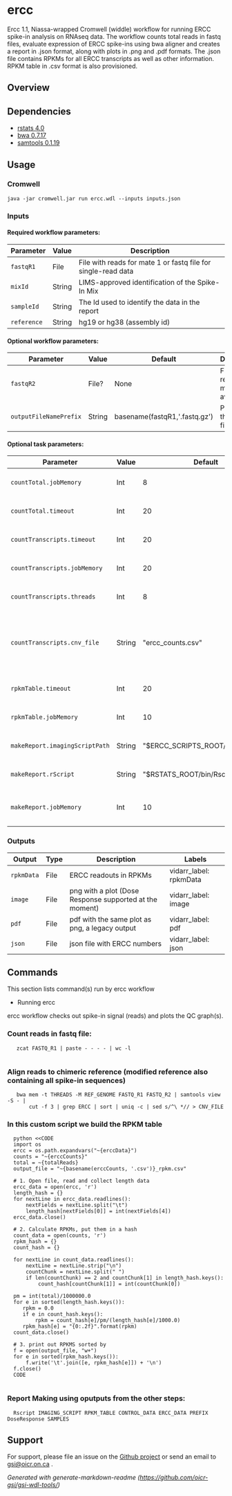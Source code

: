 # ercc

Ercc 1.1, Niassa-wrapped Cromwell (widdle) workflow for running ERCC spike-in analysis on RNAseq data. The workflow counts total reads in fastq files, evaluate expression of ERCC spike-ins using bwa aligner and creates a report in .json format, along with plots in .png and .pdf formats. The .json file contains RPKMs for all ERCC transcripts as well as other information. RPKM table in .csv format is also provisioned.

## Overview

## Dependencies

* [rstats 4.0](https://www.r-project.org/)
* [bwa 0.7.17](http://bio-bwa.sourceforge.net/)
* [samtools 0.1.19](http://www.htslib.org/)


## Usage

### Cromwell
```
java -jar cromwell.jar run ercc.wdl --inputs inputs.json
```

### Inputs

#### Required workflow parameters:
Parameter|Value|Description
---|---|---
`fastqR1`|File|File with reads for mate 1 or fastq file for single-read data
`mixId`|String|LIMS-approved identification of the Spike-In Mix
`sampleId`|String|The Id used to identify the data in the report
`reference`|String|hg19 or hg38 (assembly id)


#### Optional workflow parameters:
Parameter|Value|Default|Description
---|---|---|---
`fastqR2`|File?|None|File with reads for mate 2, is available
`outputFileNamePrefix`|String|basename(fastqR1,'.fastq.gz')|Prefix for the output file


#### Optional task parameters:
Parameter|Value|Default|Description
---|---|---|---
`countTotal.jobMemory`|Int|8|Memory allocated to this job
`countTotal.timeout`|Int|20|Timeout in hours for this task
`countTranscripts.timeout`|Int|20|Timeout in hours for this task
`countTranscripts.jobMemory`|Int|20|Memory allocated to this job
`countTranscripts.threads`|Int|8|Threads to use with bwa
`countTranscripts.cnv_file`|String|"ercc_counts.csv"|Output, contains ERCC ids and their respective number of reads
`rpkmTable.timeout`|Int|20|Timeout in hours for this task
`rpkmTable.jobMemory`|Int|10|Memory allocated to sort task
`makeReport.imagingScriptPath`|String|"$ERCC_SCRIPTS_ROOT/ercc_plots.R"|path to R script ercc_plots.R
`makeReport.rScript`|String|"$RSTATS_ROOT/bin/Rscript"|Path to Rscript command
`makeReport.jobMemory`|Int|10|Memory allocated to classify task


### Outputs

Output | Type | Description | Labels
---|---|---|---
`rpkmData`|File|ERCC readouts in RPKMs|vidarr_label: rpkmData
`image`|File|png with a plot (Dose Response supported at the moment)|vidarr_label: image
`pdf`|File|pdf with the same plot as png, a legacy output|vidarr_label: pdf
`json`|File|json file with ERCC numbers|vidarr_label: json


## Commands
This section lists command(s) run by ercc workflow
 
* Running ercc
 
ercc workflow checks out spike-in signal (reads) and plots the QC graph(s).
 
### Count reads in fastq file:
 
```
   zcat FASTQ_R1 | paste - - - - | wc -l  
 
```
### Align reads to chimeric reference (modified reference also containing all spike-in sequences)
 
```
   bwa mem -t THREADS -M REF_GENOME FASTQ_R1 FASTQ_R2 | samtools view -S - | 
       cut -f 3 | grep ERCC | sort | uniq -c | sed s/^\ *// > CNV_FILE
```
 
###  In this custom script we build the RPKM table

``` 
  python <<CODE
  import os
  ercc = os.path.expandvars("~{erccData}")
  counts = "~{erccCounts}"
  total = ~{totalReads}
  output_file = "~{basename(erccCounts, '.csv')}_rpkm.csv"
 
  # 1. Open file, read and collect length data
  ercc_data = open(ercc, 'r')
  length_hash = {}
  for nextLine in ercc_data.readlines():
      nextFields = nextLine.split("\t")
      length_hash[nextFields[0]] = int(nextFields[4])
  ercc_data.close()
 
  # 2. Calculate RPKMs, put them in a hash
  count_data = open(counts, 'r')
  rpkm_hash = {}
  count_hash = {}
 
  for nextLine in count_data.readlines():
      nextLine = nextLine.strip("\n")
      countChunk = nextLine.split(" ")
      if len(countChunk) == 2 and countChunk[1] in length_hash.keys():
          count_hash[countChunk[1]] = int(countChunk[0])
 
  pm = int(total)/1000000.0
  for e in sorted(length_hash.keys()):
     rpkm = 0.0
     if e in count_hash.keys():
         rpkm = count_hash[e]/pm/(length_hash[e]/1000.0)
     rpkm_hash[e] = "{0:.2f}".format(rpkm)
  count_data.close()
 
  # 3. print out RPKMS sorted by
  f = open(output_file, "w+")
  for e in sorted(rpkm_hash.keys()):
      f.write('\t'.join([e, rpkm_hash[e]]) + '\n')
  f.close()
  CODE
 
```
 
### Report Making using oputputs from the other steps:
 
```
  Rscript IMAGING_SCRIPT RPKM_TABLE CONTROL_DATA ERCC_DATA PREFIX DoseResponse SAMPLES
```

## Support

For support, please file an issue on the [Github project](https://github.com/oicr-gsi) or send an email to gsi@oicr.on.ca .

_Generated with generate-markdown-readme (https://github.com/oicr-gsi/gsi-wdl-tools/)_
